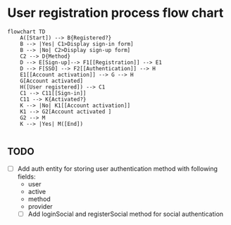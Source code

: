 # User registration process flow chart

```mermaid
flowchart TD
    A([Start]) --> B{Registered?}
    B --> |Yes| C1>Display sign-in form]
    B --> |No| C2>Display sign-up form]
    C2 --> D{Method}
    D --> E[Sign-up]--> F1[[Registration]] --> E1
    D --> F[SSO] --> F2[[Authentication]] --> H
    E1[[Account activation]] --> G --> H
    G[Account activated]
    H([User registered]) --> C1
    C1 --> C11[[Sign-in]]
    C11 --> K{Activated?}
    K --> |No| K1[[Account activation]]
    K1 --> G2[Account activated ]
    G2 --> M
    K --> |Yes| M([End])
    
```

## TODO

- [ ] Add auth entity for storing user authentication method with following fields:
  - user
  - active
  - method
  - provider
  - [ ] Add loginSocial and registerSocial method for social authentication
